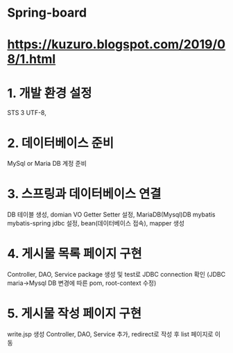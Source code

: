 # Spring-board


# https://kuzuro.blogspot.com/2019/08/1.html

# 1. 개발 환경 설정

STS 3 UTF-8, 

# 2. 데이터베이스 준비

MySql or Maria DB 계정 준비 

# 3. 스프링과 데이터베이스 연결

DB 테이블 생성, domian VO Getter Setter 설정, MariaDB(Mysql)DB mybatis mybatis-spring jdbc 설정, bean(데이터베이스 접속), mapper 생성

# 4. 게시물 목록 페이지 구현
Controller, DAO, Service package 생성 및 test로 JDBC connection 확인
(JDBC maria->Mysql DB 변경에 따른 pom, root-context 수정)

# 5. 게시물 작성 페이지 구현
write.jsp 생성 Controller, DAO, Service 추가, redirect로 작성 후 list 페이지로 이동

